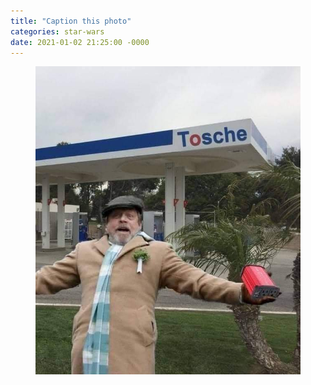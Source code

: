 ```yaml
---
title: "Caption this photo"
categories: star-wars
date: 2021-01-02 21:25:00 -0000
---
```

<figure><a href="/HamillHimself_2020-Dec-28.jpg"><img src="/HamillHimself_2020-Dec-28.jpg" /></a></figure>